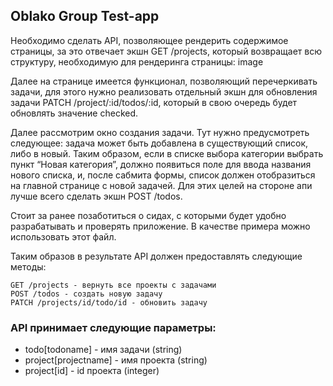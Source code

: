 ## Oblako Group Test-app

Необходимо сделать API, позволяющее рендерить содержимое страницы, за это отвечает экшн GET /projects, который возвращает всю структуру, необходимую для рендеринга страницы:
image

Далее на странице имеется функционал, позволяющий перечеркивать задачи, для этого нужно реализовать отдельный экшн для обновления задачи PATCH /project/:id/todos/:id, который в свою очередь будет обновлять значение checked.

Далее рассмотрим окно создания задачи. Тут нужно предусмотреть следующее: задача может быть добавлена в существующий список, либо в новый. Таким образом, если в списке выбора категории выбрать пункт “Новая категория”, должно появиться поле для ввода названия нового списка, и, после сабмита формы, список должен отобразиться на главной странице с новой задачей. Для этих целей на стороне апи лучше всего сделать экшн  POST /todos.

Стоит за ранее позаботиться о сидах, с которыми будет удобно разрабатывать и проверять приложение. В качестве примера можно использовать этот файл.

Таким образов в результате API должен предоставлять следующие методы:

    GET /projects - вернуть все проекты с задачами
    POST /todos - создать новую задачу
    PATCH /projects/id/todo/id - обновить задачу
    
### API принимает следующие параметры:  
   
   - todo[todoname] - имя задачи (string)
   - project[projectname] - имя проекта (string)
   - project[id] - id проекта (integer)